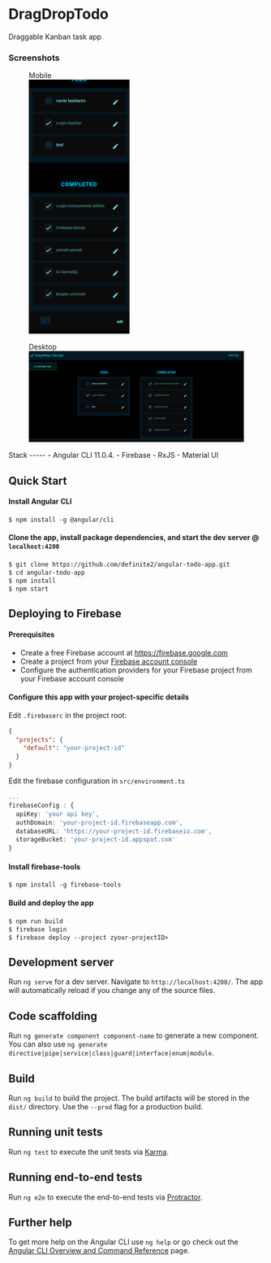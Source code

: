 # DragDropTodo

Draggable Kanban task app

### Screenshots

<figure>
<figcaption>Mobile</figcaption>
<img src="./src/assets/screenshots/mobile.png" alt="mobile ss" height="500"/>
</figure>

<figure>
<figcaption>Desktop</figcaption>
<img src="./src/assets/screenshots/desktop.png" alt="desktop ss" />
</figure>
Stack
-----
- Angular CLI 11.0.4.
- Firebase
- RxJS
- Material UI

## Quick Start

#### Install Angular CLI

```shell
$ npm install -g @angular/cli
```

#### Clone the app, install package dependencies, and start the dev server @ `localhost:4200`

```shell
$ git clone https://github.com/definite2/angular-todo-app.git
$ cd angular-todo-app
$ npm install
$ npm start
```

## Deploying to Firebase

#### Prerequisites

- Create a free Firebase account at https://firebase.google.com
- Create a project from your [Firebase account console](https://console.firebase.google.com)
- Configure the authentication providers for your Firebase project from your Firebase account console

#### Configure this app with your project-specific details

Edit `.firebaserc` in the project root:

```json
{
  "projects": {
    "default": "your-project-id"
  }
}
```

Edit the firebase configuration in `src/environment.ts`

```typescript
...
firebaseConfig : {
  apiKey: 'your api key',
  authDomain: 'your-project-id.firebaseapp.com',
  databaseURL: 'https://your-project-id.firebaseio.com',
  storageBucket: 'your-project-id.appspot.com'
}
```

#### Install firebase-tools

```shell
$ npm install -g firebase-tools
```

#### Build and deploy the app

```shell
$ npm run build
$ firebase login
$ firebase deploy --project zyour-projectID>
```

## Development server

Run `ng serve` for a dev server. Navigate to `http://localhost:4200/`. The app will automatically reload if you change any of the source files.

## Code scaffolding

Run `ng generate component component-name` to generate a new component. You can also use `ng generate directive|pipe|service|class|guard|interface|enum|module`.

## Build

Run `ng build` to build the project. The build artifacts will be stored in the `dist/` directory. Use the `--prod` flag for a production build.

## Running unit tests

Run `ng test` to execute the unit tests via [Karma](https://karma-runner.github.io).

## Running end-to-end tests

Run `ng e2e` to execute the end-to-end tests via [Protractor](http://www.protractortest.org/).

## Further help

To get more help on the Angular CLI use `ng help` or go check out the [Angular CLI Overview and Command Reference](https://angular.io/cli) page.
